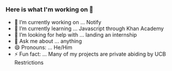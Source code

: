 ### Here is what I'm working on 👋

<!--
**matt-tsai/matt-tsai** is a ✨ _special_ ✨ repository because its `README.md` (this file) appears on your GitHub profile. -->

- 🔭 I’m currently working on ... Notify
- 🌱 I’m currently learning ... Javascript through Khan Academy
- 🤔 I’m looking for help with ... landing an internship
- 💬 Ask me about ... anything 
- 😄 Pronouns: ... He/Him
- ⚡ Fun fact: ... Many of my projects are private abiding by UCB Restrictions

